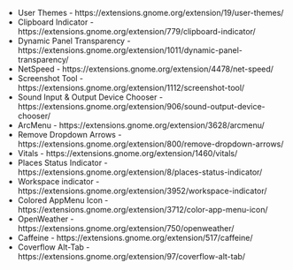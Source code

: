 
<ul>
  <li> User Themes - https://extensions.gnome.org/extension/19/user-themes/ </li>
  <li> Clipboard Indicator - https://extensions.gnome.org/extension/779/clipboard-indicator/ </li>
  <li> Dynamic Panel Transparency - https://extensions.gnome.org/extension/1011/dynamic-panel-transparency/ </li>
  <li> NetSpeed - https://extensions.gnome.org/extension/4478/net-speed/ </li>
  <li> Screenshot Tool - https://extensions.gnome.org/extension/1112/screenshot-tool/ </li>
  <li> Sound Input & Output Device Chooser - https://extensions.gnome.org/extension/906/sound-output-device-chooser/ </li>
  <li> ArcMenu - https://extensions.gnome.org/extension/3628/arcmenu/ </li>
  <li> Remove Dropdown Arrows - https://extensions.gnome.org/extension/800/remove-dropdown-arrows/ </li>
  <li> Vitals - https://extensions.gnome.org/extension/1460/vitals/ </li>
  <li> Places Status Indicator - https://extensions.gnome.org/extension/8/places-status-indicator/ </li>
  <li> Workspace indicator - https://extensions.gnome.org/extension/3952/workspace-indicator/ </li>
  <li> Colored AppMenu Icon - https://extensions.gnome.org/extension/3712/color-app-menu-icon/ </li>
  <li> OpenWeather - https://extensions.gnome.org/extension/750/openweather/ </li>
  <li> Caffeine - https://extensions.gnome.org/extension/517/caffeine/ </li>
  <li> Coverflow Alt-Tab - https://extensions.gnome.org/extension/97/coverflow-alt-tab/ </li>
  
</ul>
